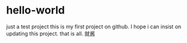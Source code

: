 # hello-world
just a test project
this is my first project on github. I hope i can insist on updating this project.
that is all.
就酱
